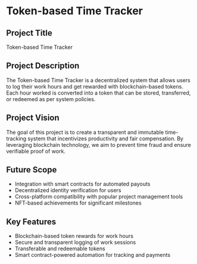 # Token-based Time Tracker

## Project Title
Token-based Time Tracker

## Project Description
The Token-based Time Tracker is a decentralized system that allows users to log their work hours and get rewarded with blockchain-based tokens. Each hour worked is converted into a token that can be stored, transferred, or redeemed as per system policies.

## Project Vision
The goal of this project is to create a transparent and immutable time-tracking system that incentivizes productivity and fair compensation. By leveraging blockchain technology, we aim to prevent time fraud and ensure verifiable proof of work.

## Future Scope
- Integration with smart contracts for automated payouts
- Decentralized identity verification for users
- Cross-platform compatibility with popular project management tools
- NFT-based achievements for significant milestones

## Key Features
- Blockchain-based token rewards for work hours
- Secure and transparent logging of work sessions
- Transferable and redeemable tokens
- Smart contract-powered automation for tracking and payments

